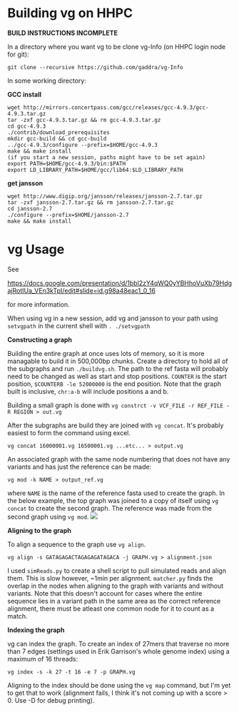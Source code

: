 # Building vg on HHPC
**BUILD INSTRUCTIONS INCOMPLETE**

In a directory where you want vg to be clone vg-Info (on HHPC login node for git):

`git clone --recursive https://github.com/gaddra/vg-Info`

In some working directory:

**GCC install**
```
wget http://mirrors.concertpass.com/gcc/releases/gcc-4.9.3/gcc-4.9.3.tar.gz
tar -zxf gcc-4.9.3.tar.gz && rm gcc-4.9.3.tar.gz
cd gcc-4.9.3
./contrib/download_prerequisites
mkdir gcc-build && cd gcc-build
../gcc-4.9.3/configure --prefix=$HOME/gcc-4.9.3
make && make install
(if you start a new session, paths might have to be set again)
export PATH=$HOME/gcc-4.9.3/bin:$PATH
export LD_LIBRARY_PATH=$HOME/gcc/lib64:$LD_LIBRARY_PATH
```
**get jansson**
```
wget http://www.digip.org/jansson/releases/jansson-2.7.tar.gz
tar -zxf jansson-2.7.tar.gz && rm jansson-2.7.tar.gz
cd jansson-2.7
./configure --prefix=$HOME/jansson-2.7
make && make install
```

# vg Usage
See 

https://docs.google.com/presentation/d/1bbl2zY4qWQ0yYBHhoVuXb79HdgajRotIUa_VEn3kTpI/edit#slide=id.g98a48eac1_0_16

for more information.

When using  vg in a new session, add vg and jansson to your path using `setvgpath` in the current shell with `. ./setvgpath`

**Constructing a graph**

Building the entire graph at once uses lots of memory, so it is more managable to build it in 500,000bp chunks. Create a directory to hold all of the subgraphs and run `./buildvg.sh`. The path to the ref fasta will probably need to be changed as well as start and stop positions. `COUNTER` is the start position, `$COUNTERB -le 52000000` is the end position. Note that the graph built is inclusive, `chr:a-b` will include positions a and b.

Building a small graph is done with `vg constrct -v VCF_FILE -r REF_FILE -R REGION > out.vg`

After the subgraphs are build they are joined with `vg concat`. It's probably easiest to form the command using excel.

`vg concat 16000001.vg 16500001.vg ...etc... > output.vg`

An associated graph with the same node numbering that does not have any variants and has just the reference can be made:

`vg mod -k NAME > output_ref.vg`

where `NAME` is the name of the reference fasta used to create the graph. In the below example, the top graph was joined to a copy of itself using `vg concat` to create the second graph. The reference was made from the second graph using `vg mod`.
![](https://raw.githubusercontent.com/gaddra/vg-Info/master/vgEx.png)

**Aligning to the graph**

To align a sequence to the graph use `vg align`.

`vg align -s GATAGAGACTAGAGAGATAGACA -j GRAPH.vg > alignment.json`

I used `simReads.py` to create a shell script to pull simulated reads and align them. This is slow however, ~1min per alignment. `matcher.py` finds the overlap in the nodes when aligning to the graph with variants and without variants. Note that this doesn't account for cases where the entire sequence lies in a variant path in the same area as the correct reference alignment, there must be atleast one common node for it to count as a match.

**Indexing the graph**

vg can index the graph. To create an index of 27mers that traverse no more than 7 edges (settings used in Erik Garrison's whole genome index) using a maximum of 16 threads:

`vg index -s -k 27 -t 16 -e 7 -p GRAPH.vg`

Aligning to the index should be done using the `vg map` command, but I'm yet to get that to work (alignment fails, I think it's not coming up with a score > 0. Use -D for debug printing).
